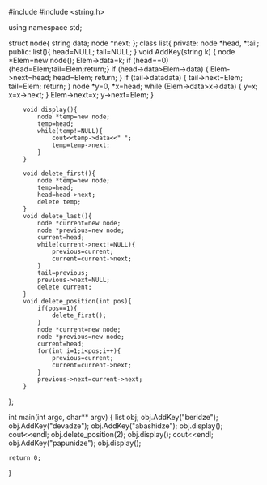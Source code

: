 #include <iostream>
#include <string.h>

using namespace std;

struct node{
    string data; 
    node *next;
};
class list{
    private:
    	node *head, *tail;
    public:
    	list(){
			head=NULL;
			tail=NULL;
		}
		void AddKey(string k)
		{
			node *Elem=new node();
			Elem->data=k;
			if (head==0) {head=Elem;tail=Elem;return;}
			if (head->data>Elem->data)
			{
				Elem->next=head;
				head=Elem;
				return;
			}
			if (tail->data<Elem->data)
			{
				tail->next=Elem;
				tail=Elem;
				return;
			}
			node *y=0, *x=head;
			while (Elem->data>x->data)
			{
				y=x;
				x=x->next;
			}
			Elem->next=x;
			y->next=Elem;
		}
		
		void display(){
			node *temp=new node;
			temp=head;
			while(temp!=NULL){
				cout<<temp->data<<" ";
				temp=temp->next;
			}
		}
	
		void delete_first(){
			node *temp=new node;
			temp=head;
			head=head->next;
			delete temp;
		}
		void delete_last(){
			node *current=new node;
			node *previous=new node;
			current=head;
			while(current->next!=NULL){
				previous=current;
				current=current->next;	
			}
			tail=previous;
			previous->next=NULL;
			delete current;
		}
		void delete_position(int pos){
			if(pos==1){
				delete_first();
			}
			node *current=new node;
			node *previous=new node;
			current=head;
			for(int i=1;i<pos;i++){
				previous=current;
				current=current->next;
			}
			previous->next=current->next;
		}
	
};
  
int main(int argc, char** argv) {
	list obj;
	obj.AddKey("beridze");
	obj.AddKey("devadze");
	obj.AddKey("abashidze");
	obj.display();
	cout<<endl;
	obj.delete_position(2);
	obj.display();
	cout<<endl;
	obj.AddKey("papunidze");
	obj.display();
	

	return 0;
}
